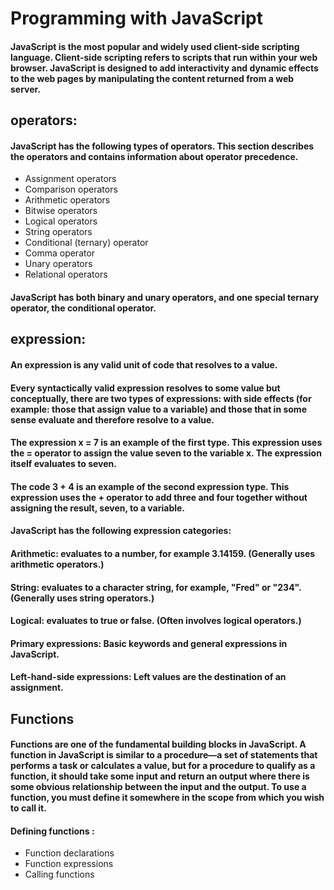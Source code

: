 # Programming with JavaScript


#### JavaScript is the most popular and widely used client-side scripting language. Client-side scripting refers to scripts that run within your web browser. JavaScript is designed to add interactivity and dynamic effects to the web pages by manipulating the content returned from a web server.

## operators: 

#### JavaScript has the following types of operators. This section describes the operators and contains information about operator precedence.

- Assignment operators
- Comparison operators
- Arithmetic operators
- Bitwise operators
- Logical operators
- String operators
- Conditional (ternary) operator
- Comma operator
- Unary operators
- Relational operators
#### JavaScript has both binary and unary operators, and one special ternary operator, the conditional operator.
## expression:

#### An expression is any valid unit of code that resolves to a value.

#### Every syntactically valid expression resolves to some value but conceptually, there are two types of expressions: with side effects (for example: those that assign value to a variable) and those that in some sense evaluate and therefore resolve to a value.

#### The expression x = 7 is an example of the first type. This expression uses the = operator to assign the value seven to the variable x. The expression itself evaluates to seven.

#### The code 3 + 4 is an example of the second expression type. This expression uses the + operator to add three and four together without assigning the result, seven, to a variable.

#### JavaScript has the following expression categories:

#### Arithmetic: evaluates to a number, for example 3.14159. (Generally uses arithmetic operators.)
#### String: evaluates to a character string, for example, "Fred" or "234". (Generally uses string operators.)
#### Logical: evaluates to true or false. (Often involves logical operators.)
#### Primary expressions: Basic keywords and general expressions in JavaScript.
#### Left-hand-side expressions: Left values are the destination of an assignment.


## Functions
#### Functions are one of the fundamental building blocks in JavaScript. A function in JavaScript is similar to a procedure—a set of statements that performs a task or calculates a value, but for a procedure to qualify as a function, it should take some input and return an output where there is some obvious relationship between the input and the output. To use a function, you must define it somewhere in the scope from which you wish to call it.

#### Defining functions :
- Function declarations
- Function expressions
- Calling functions